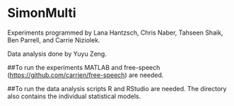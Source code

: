 #  SimonMulti
Experiments programmed by Lana Hantzsch, Chris Naber, Tahseen Shaik, Ben Parrell, and Carrie Niziolek.

Data analysis done by Yuyu Zeng.

##To run the experiments
MATLAB and free-speech (https://github.com/carrien/free-speech) are needed.

##To run the data analysis scripts
R and RStudio are needed. The directory also contains the individual statistical models.
